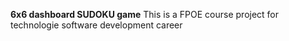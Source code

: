 **6x6 dashboard SUDOKU game**
This is a FPOE course project for technologie software development career  